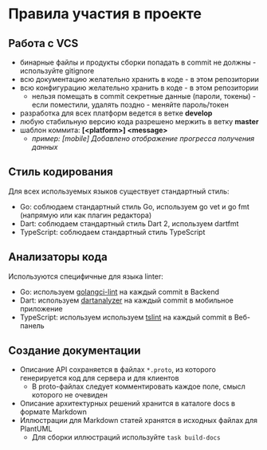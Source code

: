# Правила участия в проекте

## Работа с VCS

* бинарные файлы и продукты сборки попадать в commit не должны - используйте gitignore
* всю документацию желательно хранить в коде - в этом репозитории
* всю конфигурацию желательно хранить в коде - в этом репозитории
  * нельзя помещать в commit секретные данные (пароли, токены) - если поместили, удалять поздно - меняйте пароль/токен
* разработка для всех платформ ведется в ветке **develop**
* любую стабильную версию кода разрешено мержить в ветку **master**
* шаблон коммита: **[\<platform\>] \<message\>**
  * *пример: [mobile] Добавлено отображение прогресса получения данных*

## Стиль кодирования

Для всех используемых языков существует стандартный стиль:

* Go: соблюдаем стандартный стиль Go, используем go vet и go fmt (напрямую или как плагин редактора)
* Dart: соблюдаем стандартный стиль Dart 2, используем dartfmt
* TypeScript: соблюдаем стандартный стиль TypeScript

## Анализаторы кода

Используются специфичные для языка linter:

* Go: используем [golangci-lint](https://github.com/golangci/golangci-lint) на каждый commit в Backend
* Dart: используем [dartanalyzer](https://www.dartlang.org/guides/language/analysis-options#the-analysis-options-file) на каждый commit в мобильное приложение
* TypeScript: используем используем [tslint](https://github.com/palantir/tslint) на каждый commit в Веб-панель

## Создание документации

* Описание API сохраняется в файлах `*.proto`, из которого генерируется код для сервера и для клиентов
  * В proto-файлах следует комментировать каждое поле, смысл которого не очевиден
* Описание архитектурных решений хранится в каталоге docs в формате Markdown
* Иллюстрации для Markdown статей хранятся в исходных файлах для PlantUML
  * Для сборки иллюстраций используйте `task build-docs`
